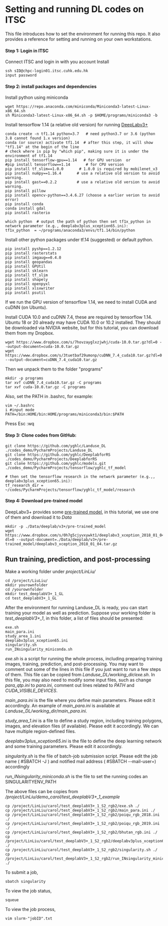 # Setting and running DL codes on ITSC


This file introduces how to set the environment for running this repo.
It also provides a reference for setting and running on your own workstations.

#### Step 1: Login in ITSC

Connect ITSC and login in with you account Install 

    ssh sID@chpc-login01.itsc.cuhk.edu.hk
    input password
    
#### Step 2: install packages and dependencies

Install python using miniconda 

    wget https://repo.anaconda.com/miniconda/Miniconda3-latest-Linux-x86_64.sh
    sh Miniconda3-latest-Linux-x86_64.sh -p $HOME/programs/miniconda3 -b

Install tensorflow 1.14 (a relative old version) for running [DeepLabv3+](https://github.com/tensorflow/models/tree/master/research/deeplab)
    
    conda create -n tf1.14 python=3.7   # need python3.7 or 3.6 (python 3.8 cannot found 1.x version)
    conda (or source) activate tf1.14  # after this step, it will show "tf1.14" at the begin of the line
    # check where is pip by "which pip", making sure it is under the environment of tf1.14
    pip install tensorflow-gpu==1.14   # for GPU version  or 
    #pip install tensorflow==1.14       # for CPU version
    pip install tf_slim==1.0.0       # 1.0.0 is required by mobilenet_v3
    pip install numpy==1.16.4       # use a relative old version to avoid warning.
    pip install gast==0.2.2         # use a relative old version to avoid warning.
    pip install pillow
    pip install opencv-python==3.4.6.27 (choose a earlier verion to avoid error)
    pip install conda
    conda install gdal
    pip install rasterio
    
    which python  # output the path of python then set tf1x_python in network parameter (e.g., deeplabv3plus_xception65.ini):
    tf1x_python  = ~/programs/anaconda3/envs/tf1.14/bin/python 

Install other python packages under tf.14 (suggested) or default python. <!-- The installation will run inside 
the container, so we need to submit a job for running singularity. -->
    
    pip install pyshp==1.2.12
    pip install rasterstats
    pip install imgaug==0.4.0
    pip install geopandas
    pip install GPUtil
    pip install sklearn
    pip install tf_slim
    pip install shapely
    pip install openpyxl
    pip install xlsxwriter
    pip install psutil


If we run the GPU version of tensorflow 1.14, we need to install CUDA and cuDNN (on Ubuntu). 

Install CUDA 10.0 and cuDNN 7.4, these are required by tensorflow 1.14. \
Ubuntu 18 or 20 already may have CUDA 10.0 or 10.2 installed.
They should be downloaded via NVIDIA website, but for this tutorial, you can download them
from my Dropbox. 
    
    wget https://www.dropbox.com/s/7hovzayglxzjwhj/cuda-10.0.tar.gz?dl=0 --output-document=cuda-10.0.tar.gz
    wget https://www.dropbox.com/s/3tuetbaf29umonp/cuDNN_7.4_cuda10.tar.gz?dl=0  --output-document=cuDNN_7.4_cuda10.tar.gz
Then we unpack them to the folder "programs"
 
    mkdir -p programs
    tar xvf cuDNN_7.4_cuda10.tar.gz -C programs
    tar xvf cuda-10.0.tar.gz -C programs

Also, set the PATH in .bashrc, for example:

    vim ~/.bashrc
    i #input mode
    PATH=/bin:HOME/bin:HOME/programs/miniconda3/bin:$PATH
    
Press Esc
    :wq

#### Step 3: Clone codes from GitHub:

    git clone https://github.com/yghlc/Landuse_DL ./codes_demo/PycharmProjects/Landuse_DL
    git clone https://github.com/yghlc/DeeplabforRS ./codes_demo/PycharmProjects/DeeplabforRS
    git clone https://github.com/yghlc/models.git ./codes_demo/PycharmProjects/tensorflow/yghlc_tf_model
    
    # then set the tensorflow research in the network parameter (e.g.,, deeplabv3plus_xception65.ini):
    tf_research_dir = ~/codes/PycharmProjects/tensorflow/yghlc_tf_model/research
    

#### Step 4: Download pre-trained model

DeepLabv3+ provides some [pre-trained model](https://github.com/tensorflow/models/blob/master/research/deeplab/g3doc/model_zoo.md), 
in this tutorial, we use one of them and download it to *Data*

    mkdir -p ./Data/deeplab/v3+/pre-trained_model
    wget https://www.dropbox.com/s/0h7g5cjyvxywkt1/deeplabv3_xception_2018_01_04.tar.gz?dl=0 --output-document=./Data/deeplab/v3+/pre-trained_model/deeplabv3_xception_2018_01_04.tar.gz

## Run training, prediction, and post-processing

Make a working folder under *project/LinLiu/*

    cd /project/LiuLiu/
    mkdir yourownfolder
    cd /yourownfolder
    mkdir test_deeplabV3+_1_GL
    cd test_deeplabV3+_1_GL
    
After the environment for running Landuse_DL is ready, you can start training your model as well as prediction. 
Suppose your working folder is *test_deeplabV3+_1*, in this folder, a list of files should be presented:
    
    exe.sh
    main_para.ini
    study_area_1.ini
    deeplabv3plus_xception65.ini
    singularity.sh
    run_INsingularity_miniconda.sh

*exe.sh* is a script for running the whole process, including preparing training images, 
training, prediction, and post-processing. You may want to comment out some of the lines in this file 
if you just want to run a few steps of them. This file can be copied from *Landuse_DL/working_dir/exe.sh*.
In this file, you may also need to modify some input files, such as change *para_qtp.ini* to *para.ini*, 
comment out lines related to *PATH* and *CUDA_VISIBLE_DEVICES*. <!--, and the value of *gpu_num*. -->


*main_para.ini* is the file where you define main parameters. Please edit it accordingly. 
An example of *main_para.ini* is available at *Landuse_DL/working_dir/main_para.ini*.

*study_area_1.ini* is a file to define a study region, including training polygons, images, 
and elevation files (if available). Please edit it accordingly. We can have multiple region-defined files. 

*deeplabv3plus_xception65.ini* is the file to define the deep learning network and some training parameters. 
Please edit it accordingly.

*singularity.sh* is the file of batch-job submission script.
Please edit the job name ( #SBATCH -J ) and notified mail address ( #SBATCH --mail-user=) accordingly

*run_INsingularity_miniconda.sh* is the file to set the running codes an SINGULARITYENV_PATH 

The above files can be copies from */project/LinLiu/demo_carol/test_deeplabV3+_1_example* 

    cp /project/LinLiu/carol/test_deeplabV3+_1_S2_rgb2/exe.sh ./
    cp /project/LinLiu/carol/test_deeplabV3+_1_S2_rgb2/main_para.ini ./
    cp /project/LinLiu/carol/test_deeplabV3+_1_S2_rgb2/poiqu_rgb_2018.ini ./
    cp /project/LinLiu/carol/test_deeplabV3+_1_S2_rgb2/poiqu_rgb_2019.ini ./
    cp /project/LinLiu/carol/test_deeplabV3+_1_S2_rgb2/bhutan_rgb.ini ./
    cp /project/LinLiu/carol/test_deeplabV3+_1_S2_rgb2/deeplabv3plus_xception65.ini ./
    cp /project/LinLiu/carol/test_deeplabV3+_1_S2_rgb2/singularity.sh ./
    cp /project/LinLiu/carol/test_deeplabV3+_1_S2_rgb2/run_INsingularity_miniconda.sh ./



To submit a job,

    sbatch singularity

To view the job status,

    squeue
    
To view the job process,

    vim slurm-"jobID".txt







